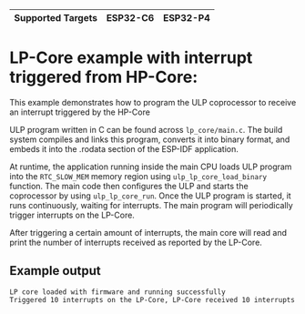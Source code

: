 | Supported Targets | ESP32-C6 | ESP32-P4 |
| ----------------- | -------- | -------- |

# LP-Core example with interrupt triggered from HP-Core:

This example demonstrates how to program the ULP coprocessor to receive an interrupt triggered by the HP-Core

ULP program written in C can be found across `lp_core/main.c`. The build system compiles and links this program, converts it into binary format, and embeds it into the .rodata section of the ESP-IDF application.

At runtime, the application running inside the main CPU loads ULP program into the `RTC_SLOW_MEM` memory region using `ulp_lp_core_load_binary` function. The main code then configures the ULP and starts the coprocessor by using `ulp_lp_core_run`. Once the ULP program is started, it runs continuously, waiting for interrupts. The main program will periodically trigger interrupts on the LP-Core.

After triggering a certain amount of interrupts, the main core will read and print the number of interrupts received as reported by the LP-Core.

## Example output

```
LP core loaded with firmware and running successfully
Triggered 10 interrupts on the LP-Core, LP-Core received 10 interrupts
```